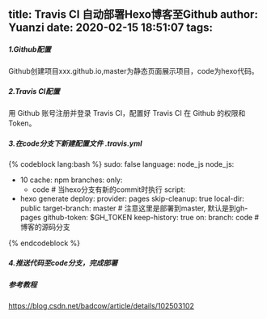 title: Travis CI 自动部署Hexo博客至Github
author: Yuanzi
date: 2020-02-15 18:51:07
tags:
---
##### 1.Github配置
Github创建项目xxx.github.io,master为静态页面展示项目，code为hexo代码。
##### 2.Travis CI配置
 用 Github 账号注册并登录 Travis CI，配置好 Travis CI 在 Github 的权限和 Token。
##### 3.在code分支下新建配置文件 .travis.yml
{% codeblock lang:bash %}
sudo: false
language: node_js
node_js:
  - 10 
cache: npm
branches:
    only:
    - code # 当hexo分支有新的commit时执行 
script:
  - hexo generate 
deploy:
    provider: pages
    skip-cleanup: true
    local-dir: public
    target-branch: master # 注意这里是部署到master, 默认是到gh-pages
    github-token: $GH_TOKEN
    keep-history: true
    on:
    branch: code # 博客的源码分支
    

{% endcodeblock %}

##### 4.推送代码至code分支，完成部署

##### 参考教程
https://blog.csdn.net/badcow/article/details/102503102